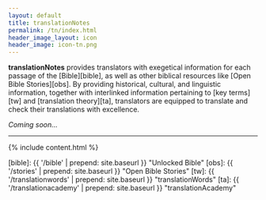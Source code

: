 ```yaml
---
layout: default
title: translationNotes
permalink: /tn/index.html
header_image_layout: icon
header_image: icon-tn.png
---
```


**translationNotes** provides translators with exegetical information for each passage of the [Bible][bible], as well as other biblical resources like [Open Bible Stories][obs]. By providing historical, cultural, and linguistic information, together with interlinked information pertaining to [key terms][tw] and [translation theory][ta], translators are equipped to translate and check their translations with excellence.

*Coming soon...*


* * * * *

{% include content.html %}





[bible]: {{ '/bible' | prepend: site.baseurl }} "Unlocked Bible"
[obs]: {{ '/stories' | prepend: site.baseurl }} "Open Bible Stories"
[tw]: {{ '/translationwords' | prepend: site.baseurl }} "translationWords"
[ta]: {{ '/translationacademy' | prepend: site.baseurl }} "translationAcademy"
